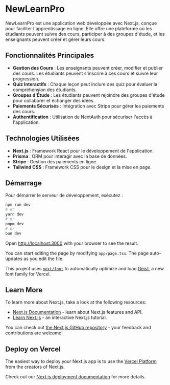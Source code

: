 # NewLearnPro

NewLearnPro est une application web développée avec Next.js, conçue pour faciliter l'apprentissage en ligne. Elle offre une plateforme où les étudiants peuvent suivre des cours, participer à des groupes d'étude, et les enseignants peuvent créer et gérer leurs cours.

## Fonctionnalités Principales

- **Gestion des Cours** : Les enseignants peuvent créer, modifier et publier des cours. Les étudiants peuvent s'inscrire à ces cours et suivre leur progression.
- **Quiz Interactifs** : Chaque leçon peut inclure des quiz pour évaluer la compréhension des étudiants.
- **Groupes d'Étude** : Les étudiants peuvent rejoindre des groupes d'étude pour collaborer et échanger des idées.
- **Paiements Sécurisés** : Intégration avec Stripe pour gérer les paiements des cours.
- **Authentification** : Utilisation de NextAuth pour sécuriser l'accès à l'application.

## Technologies Utilisées

- **Next.js** : Framework React pour le développement de l'application.
- **Prisma** : ORM pour interagir avec la base de données.
- **Stripe** : Gestion des paiements en ligne.
- **Tailwind CSS** : Framework CSS pour le design et la mise en page.

## Démarrage

Pour démarrer le serveur de développement, exécutez :

```bash
npm run dev
# or
yarn dev
# or
pnpm dev
# or
bun dev
```

Open [http://localhost:3000](http://localhost:3000) with your browser to see the result.

You can start editing the page by modifying `app/page.tsx`. The page auto-updates as you edit the file.

This project uses [`next/font`](https://nextjs.org/docs/app/building-your-application/optimizing/fonts) to automatically optimize and load [Geist](https://vercel.com/font), a new font family for Vercel.

## Learn More

To learn more about Next.js, take a look at the following resources:

- [Next.js Documentation](https://nextjs.org/docs) - learn about Next.js features and API.
- [Learn Next.js](https://nextjs.org/learn) - an interactive Next.js tutorial.

You can check out [the Next.js GitHub repository](https://github.com/vercel/next.js) - your feedback and contributions are welcome!

## Deploy on Vercel

The easiest way to deploy your Next.js app is to use the [Vercel Platform](https://vercel.com/new?utm_medium=default-template&filter=next.js&utm_source=create-next-app&utm_campaign=create-next-app-readme) from the creators of Next.js.

Check out our [Next.js deployment documentation](https://nextjs.org/docs/app/building-your-application/deploying) for more details.
